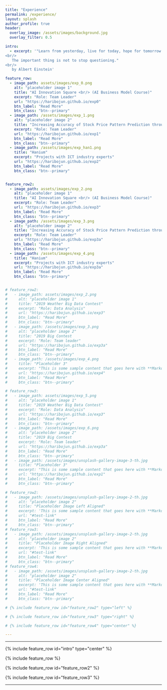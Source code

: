 ```yaml
---  
title: "Experience"
permalink: /experience/
layout: splash
author_profile: true
header:
  overlay_image: /assets/images/background.jpg
  overlay_filter: 0.5

intro:
  - excerpt: '"Learn from yesterday, live for today, hope for tomorrow.
<br/>
   The important thing is not to stop questioning."  
<br/>
   by Albert Einstein'

feature_row:
  - image_path: assets/images/exp_0.png
    alt: "placeholder image 1"
    title: "AI Innovation Square <br/> (AI Business Model Course)"
    excerpt: "Role: Team Leader"
    url: "https://haribojun.github.io/exp0"
    btn_label: "Read More"
    btn_class: "btn--primary"   
  - image_path: /assets/images/exp_1.png
    alt: "placeholder image 2"
    title: "Increasing Accuracy of Stock Price Pattern Prediction through Data Augmentation for Deep Learning"
    excerpt: "Role: Team Leader"
    url: "https://haribojun.github.io/exp1"
    btn_label: "Read More"
    btn_class: "btn--primary"
  - image_path: /assets/images/exp_han1.png
    title: "Hanium"
    excerpt: "Projects with ICT industry experts"
    url: "https://haribojun.github.io/exp2"
    btn_label: "Read More"
    btn_class: "btn--primary"


feature_row2:
  - image_path: assets/images/exp_2.png
    alt: "placeholder image 1"
    title: "AI Innovation Square <br/> (AI Business Model Course)"
    excerpt: "Role: Team Leader"
    url: "https://haribojun.github.io/exp3"
    btn_label: "Read More"
    btn_class: "btn--primary"   
  - image_path: /assets/images/exp_3.png
    alt: "placeholder image 2"
    title: "Increasing Accuracy of Stock Price Pattern Prediction through Data Augmentation for Deep Learning"
    excerpt: "Role: Team Leader"
    url: "https://haribojun.github.io/exp3a"
    btn_label: "Read More"
    btn_class: "btn--primary"
  - image_path: /assets/images/exp_4.png
    title: "Hanium"
    excerpt: "Projects with ICT industry experts"
    url: "https://haribojun.github.io/exp3a"
    btn_label: "Read More"
    btn_class: "btn--primary"


# feature_row2:
#   - image_path: assets/images/exp_2.png
#     alt: "placeholder image 1"
#     title: "2019 Weather Big Data Contest"
#     excerpt: "Role: Data Analysis"
#     url: "https://haribojun.github.io/exp3"
#     btn_label: "Read More"
#     btn_class: "btn--primary"   
#   - image_path: /assets/images/exp_3.png
#     alt: "placeholder image 2"
#     title: "2019 Big Contest
#     excerpt: "Role: Team leader"
#     url: "https://haribojun.github.io/exp3a"
#     btn_label: "Read More"
#     btn_class: "btn--primary"
#   - image_path: /assets/images/exp_4.png
#     title: "Placeholder 3"
#     excerpt: "This is some sample content that goes here with **Markdown** formatting."
#     url: "https://haribojun.github.io/exp4"
#     btn_label: "Read More"
#     btn_class: "btn--primary"

# feature_row3:
#   - image_path: assets/images/exp_5.png
#     alt: "placeholder image 1"
#     title: "2019 Weather Big Data Contest"
#     excerpt: "Role: Data Analysis"
#     url: "https://haribojun.github.io/exp3"
#     btn_label: "Read More"
#     btn_class: "btn--primary"   
#   - image_path: /assets/images/exp_6.png
#     alt: "placeholder image 2"
#     title: "2019 Big Contest
#     excerpt: "Role: Team leader"
#     url: "https://haribojun.github.io/exp3a"
#     btn_label: "Read More"
#     btn_class: "btn--primary"
#   - image_path: /assets/images/unsplash-gallery-image-3-th.jpg
#     title: "Placeholder 3"
#     excerpt: "This is some sample content that goes here with **Markdown** formatting."
#     url: "https://haribojun.github.io/exp1"
#     btn_label: "Read More"
#     btn_class: "btn--primary"

# feature_row2:
#   - image_path: /assets/images/unsplash-gallery-image-2-th.jpg
#     alt: "placeholder image 2"
#     title: "Placeholder Image Left Aligned"
#     excerpt: 'This is some sample content that goes here with **Markdown** formatting. Left aligned with `type="left"`'
#     url: "#test-link"
#     btn_label: "Read More"
#     btn_class: "btn--primary"
# feature_row3:
#   - image_path: /assets/images/unsplash-gallery-image-2-th.jpg
#     alt: "placeholder image 2"
#     title: "Placeholder Image Right Aligned"
#     excerpt: 'This is some sample content that goes here with **Markdown** formatting. Right aligned with `type="right"`'
#     url: "#test-link"
#     btn_label: "Read More"
#     btn_class: "btn--primary"
# feature_row4:
#   - image_path: /assets/images/unsplash-gallery-image-2-th.jpg
#     alt: "placeholder image 2"
#     title: "Placeholder Image Center Aligned"
#     excerpt: 'This is some sample content that goes here with **Markdown** formatting. Centered with `type="center"`'
#     url: "#test-link"
#     btn_label: "Read More"
#     btn_class: "btn--primary"

# {% include feature_row id="feature_row2" type="left" %}

# {% include feature_row id="feature_row3" type="right" %}

# {% include feature_row id="feature_row4" type="center" %}

---
```




---

{% include feature_row id="intro" type="center" %}

{% include feature_row %}

{% include feature_row id="feature_row2" %}

{% include feature_row id="feature_row3" %}


---

